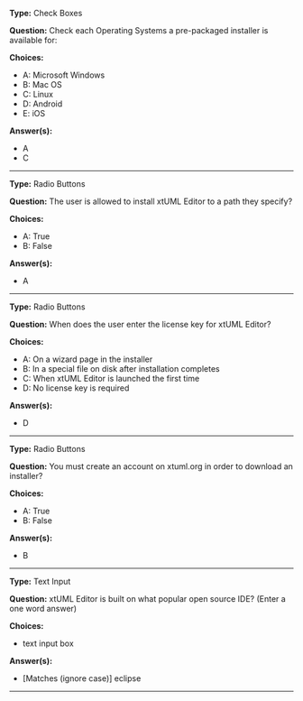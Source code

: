 __Type:__ Check Boxes

__Question:__ Check each Operating Systems a pre-packaged installer is available for:

__Choices:__
  - A: Microsoft Windows
  - B: Mac OS
  - C: Linux
  - D: Android
  - E: iOS
  
__Answer(s):__
  - A
  - C
  
----

__Type:__ Radio Buttons 

__Question:__ The user is allowed to install xtUML Editor to a path they specify?

__Choices:__
  - A: True
  - B: False
  
__Answer(s):__
  - A

----

__Type:__  Radio Buttons

__Question:__ When does the user enter the license key for xtUML Editor?

__Choices:__
  - A:  On a wizard page in the installer
  - B:  In a special file on disk after installation completes
  - C:  When xtUML Editor is launched the first time
  - D:  No license key is required
  
__Answer(s):__
  - D
  
----

__Type:__ Radio Buttons

__Question:__ You must create an account on xtuml.org in order to download an installer?

__Choices:__ 
  - A: True
  - B: False
  
__Answer(s):__
  - B

----
  
__Type:__ Text Input
 
__Question:__ xtUML Editor is built on what popular open source IDE?  (Enter a one word answer)

__Choices:__
  - text input box
  
__Answer(s):__
  - [Matches (ignore case)] eclipse
  
----
  